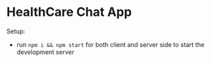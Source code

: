 # HealthCare Chat App





Setup:
- run ```npm i && npm start``` for both client and server side to start the development server
